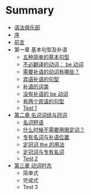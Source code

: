 # Summary

* [语法俱乐部](README.md)
* [序](xu.md)
* [前言](qian_yan.md)
* 第一章 基本句型及补语
   * [五种简单的基本句型](wu_zhong_jian_dan_de_ji_ben_ju_xing.md)
   * [不必翻译的动词： be 动词](bu_bi_fan_yi_de_dong_ci_ff1a_be_dong_ci.md)
   * [需要补语的动词有哪些？](xuyao_bu_yu_de_dong_ci_you_na_xie_ff1f_md.md)
   * [宾语补语的句型](bin_yu_bu_yu_de_ju_xing.md)
   * [补语的词类](bu_yu_de_ci_lei.md)
   * [没有补语的 be 动词](mei_you_bu_yu_de_be_dong_ci.md)
   * [有两个宾语的句型](you_liang_ge_bin_yu_de_ju_xing.md)
   * [Test 1](test_1.md)
* [第二章 名词词组与冠词](di_er_zhang_ming_ci_ci_zu_yu_guan_ci.md)
   * [名词短语](ming_ci_duan_yu.md)
   * [什么时候不需要用限定词？](shi_yao_shi_hou_bu_xu_yao_yong_xian_ding_ci_ff1f.md)
   * [专有名词与补语位置](zhuan_you_ming_ci_yu_bu_yu_wei_zhi.md)
   * [定冠词 the 的用法](ding_guan_ci_the_de_yong_fa.md)
   * [定冠词与专有名词](ding_guan_ci_yu_zhuan_you_ming_ci.md)
   * [Test 2](test_2.md)
* [第三章 动词时态](di_san_zhang_dong_ci_shi_tai.md)
   * 简单式
   * 完成式
   * Test 3

